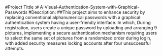#Project Tittle :# A-Visual-Authentication-System-with-Graphical-Passwords
#Description: ##This project aims to enhance
security by replacing conventional alphanumerical passwords with a
graphical authentication system having a user-friendly interface. In which,
During registration, users create a unique password by uploading and
arranging 9 pictures, implementing a secure authentication mechanism
requiring users to select the same set of pictures from a randomized order
during login, with added security measures locking accounts after four
unsuccessful attempts.

